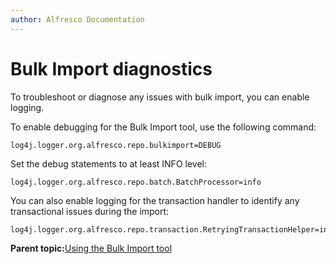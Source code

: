 ```yaml
---
author: Alfresco Documentation
---
```


# Bulk Import diagnostics

To troubleshoot or diagnose any issues with bulk import, you can enable logging.

To enable debugging for the Bulk Import tool, use the following command:

```
log4j.logger.org.alfresco.repo.bulkimport=DEBUG
```

Set the debug statements to at least INFO level:

```
log4j.logger.org.alfresco.repo.batch.BatchProcessor=info
```

You can also enable logging for the transaction handler to identify any transactional issues during the import:

```
log4j.logger.org.alfresco.repo.transaction.RetryingTransactionHelper=info
```

**Parent topic:**[Using the Bulk Import tool](../concepts/Bulk-Import-Tool.md)

